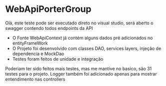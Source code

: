 # WebApiPorterGroup

Olá, este teste pode ser executado direto no visual studio, será aberto o swagger contendo todos endpoints da API

- O Fonte WebApiContext já contém alguns dados pré adicionados no entityFrameWork
- O Projeto foi desenvolvido com classes DAO, services layers, injeção de dependencia e MockDao
- Testes foram feitos de unidade e integração

Poderiam ter sido feitos mais testes, mas me mantive no basico, são 31 testes para o projeto.
Logger também foi adicionado apenas para mostrar entendimento nas controllers

